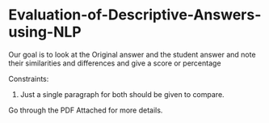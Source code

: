 # Evaluation-of-Descriptive-Answers-using-NLP
Our goal is to look at the Original answer and the student answer and note their similarities and differences and give a score or percentage

Constraints: 
1. Just a single paragraph for both should be given to compare.

Go through the PDF Attached for more details.
